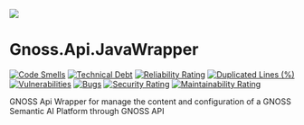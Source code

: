 ![](https://content.gnoss.ws/imagenes/proyectos/personalizacion/7e72bf14-28b9-4beb-82f8-e32a3b49d9d3/cms/logognossazulprincipal.png)

# Gnoss.Api.JavaWrapper
[![Code Smells](https://sonarcloud.io/api/project_badges/measure?project=equipognoss_Gnoss.Api.JavaWrapper&metric=code_smells)](https://sonarcloud.io/summary/new_code?id=equipognoss_Gnoss.Api.JavaWrapper)
[![Technical Debt](https://sonarcloud.io/api/project_badges/measure?project=equipognoss_Gnoss.Api.JavaWrapper&metric=sqale_index)](https://sonarcloud.io/summary/new_code?id=equipognoss_Gnoss.Api.JavaWrapper)
[![Reliability Rating](https://sonarcloud.io/api/project_badges/measure?project=equipognoss_Gnoss.Api.JavaWrapper&metric=reliability_rating)](https://sonarcloud.io/summary/new_code?id=equipognoss_Gnoss.Api.JavaWrapper)
[![Duplicated Lines (%)](https://sonarcloud.io/api/project_badges/measure?project=equipognoss_Gnoss.Api.JavaWrapper&metric=duplicated_lines_density)](https://sonarcloud.io/summary/new_code?id=equipognoss_Gnoss.Api.JavaWrapper)
[![Vulnerabilities](https://sonarcloud.io/api/project_badges/measure?project=equipognoss_Gnoss.Api.JavaWrapper&metric=vulnerabilities)](https://sonarcloud.io/summary/new_code?id=equipognoss_Gnoss.Api.JavaWrapper)
[![Bugs](https://sonarcloud.io/api/project_badges/measure?project=equipognoss_Gnoss.Api.JavaWrapper&metric=bugs)](https://sonarcloud.io/summary/new_code?id=equipognoss_Gnoss.Api.JavaWrapper)
[![Security Rating](https://sonarcloud.io/api/project_badges/measure?project=equipognoss_Gnoss.Api.JavaWrapper&metric=security_rating)](https://sonarcloud.io/summary/new_code?id=equipognoss_Gnoss.Api.JavaWrapper)
[![Maintainability Rating](https://sonarcloud.io/api/project_badges/measure?project=equipognoss_Gnoss.Api.JavaWrapper&metric=sqale_rating)](https://sonarcloud.io/summary/new_code?id=equipognoss_Gnoss.Api.JavaWrapper)


GNOSS Api Wrapper for manage the content and configuration of a GNOSS Semantic AI Platform through GNOSS API
